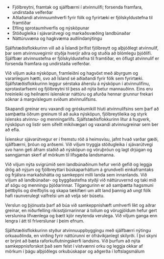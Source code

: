 - Fjölbreytni, framtak og sjálfbærni í atvinnulífi; forsenda framfara, undirstaða velferðar
- Aðlaðandi atvinnuumhverfi fyrir fólk og fyrirtæki er fjölskyldustefna til framtíðar
- Efling sprotaumhverfis og nýsköpunar
- Stöðugleika í sjávarútvegi og markaðsvæðing landbúnaðar
- Náttúruvæna og hagkvæma auðlindanýtingu

Sjálfstæðisflokkurinn vill að á Íslandi þrífist fjölbreytt og alþjóðlegt atvinnulíf, þar sem atvinnuvegirnir styðja hverjir aðra og stuðla að blómlegu þjóðlífi. Sjálfbær atvinnustefna er fjölskyldustefna til framtíðar, en öflugt atvinnulíf er forsenda framfara og undirstaða velferðar.

Við viljum auka nýsköpun, framleiðni og hagvöxt með ábyrgum og varanlegum hætti, svo að Ísland sé aðlaðandi fyrir fólk sem fyrirtæki. Sjálfstæðisflokkurinn leggur sérstaka áherslu á nýsköpun í atvinnulífinu, sprotastarfsemi og fjölbreytni til þess að nýta betur mannauðinn. Eins eru hreinleiki og heilnæmi íslenskrar náttúru og afurða hennar grunnur frekari sóknar á margvíslegum sviðum atvinnulífsins.

Skapandi greinar eru vaxandi og gróskumikill hluti atvinnulífsins sem þarf að samþætta öðrum greinum til að auka nýsköpun, fjölbreytileika og styrk íslensks atvinnu- og menningarlífs. Sjálfstæðisflokkurinn lítur á hugverk, nýsköpun og listir sem sífellt mikilvægari og vaxandi atvinnugreinar sem ber að efla.

Íslenskur sjávarútvegur er í fremstu röð á heimsvísu, jafnt hvað varðar gæði, sjálfbærni, þróun og arðsemi. Við viljum tryggja stöðugleika í sjávarútvegi svo hann geti áfram staðið að nýsköpun og vöruþróun og lagt drjúgan og sanngjarnan skerf af mörkum til lífsgæða landsmanna.

Við viljum nýta svigrúmið sem landbúnaðinum hefur verið gefið og leggja drög að nýjum og fjölbreyttari búskaparháttum á grundvelli einkaframtaks og frjálsra markaðshátta og samkeppni milli landa sem innanlands. Við viljum að landbúnaðar- og byggðastefna styðji við náttúruvernd og taki mið af sögu og menningu þjóðarinnar. Tilgangurinn er að samþætta hagsmuni þéttbýlis og dreifbýlis og skapa tækifæri um allt land þannig að ungt fólk hafi raunverulegt valfrelsi um að velja sér búsetu.

Verslun og þjónusta þarf að búa við samkeppnishæft umhverfi líkt og aðrar greinar, en niðurfelling ríkisstjórnarinnar á tollum og vörugjöldum hefur gert verslunina lífvænlega og bætt kjör neytenda verulega. Við viljum ganga enn lengra í átt til fríverslunar í þeim efnum.

Sjálfstæðisflokkurinn styður atvinnuuppbyggingu með sjálfbærri nýtingu orkuauðlinda, en virðing fyrir náttúrunni er ófrávíkjanlegt skilyrði. Í því skyni er brýnt að bæta raforkuflutningskerfi landsins. Við þurfum að nýta samkeppnisforskot það sem felst í vistvænni orku og leggja okkar af mörkum í þágu alþjóðlegs orkubúskapar og aðgerða í loftslagsmálum
